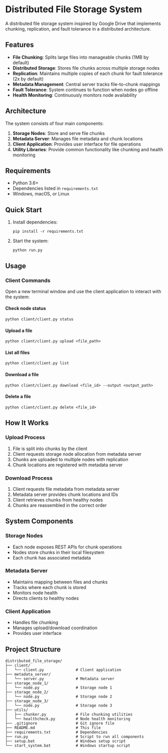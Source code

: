 # Distributed File Storage System

A distributed file storage system inspired by Google Drive that implements chunking, replication, and fault tolerance in a distributed architecture.

## Features

- **File Chunking**: Splits large files into manageable chunks (1MB by default)
- **Distributed Storage**: Stores file chunks across multiple storage nodes
- **Replication**: Maintains multiple copies of each chunk for fault tolerance (2x by default)
- **Metadata Management**: Central server tracks file-to-chunk mappings
- **Fault Tolerance**: System continues to function when nodes go offline
- **Health Monitoring**: Continuously monitors node availability

## Architecture

The system consists of four main components:

1. **Storage Nodes**: Store and serve file chunks
2. **Metadata Server**: Manages file metadata and chunk locations
3. **Client Application**: Provides user interface for file operations
4. **Utility Libraries**: Provide common functionality like chunking and health monitoring

## Requirements

- Python 3.6+
- Dependencies listed in `requirements.txt`
- Windows, macOS, or Linux

## Quick Start


1. Install dependencies:
   ```
   pip install -r requirements.txt
   ```

2. Start the system:
   ```
   python run.py
   ```

## Usage

### Client Commands

Open a new terminal window and use the client application to interact with the system:

#### Check node status
```
python client/client.py status
```

#### Upload a file
```
python client/client.py upload <file_path>
```

#### List all files
```
python client/client.py list
```

#### Download a file
```
python client/client.py download <file_id> --output <output_path>
```

#### Delete a file
```
python client/client.py delete <file_id>
```

## How It Works

### Upload Process
1. File is split into chunks by the client
2. Client requests storage node allocation from metadata server
3. Chunks are uploaded to multiple nodes with replication
4. Chunk locations are registered with metadata server

### Download Process
1. Client requests file metadata from metadata server
2. Metadata server provides chunk locations and IDs
3. Client retrieves chunks from healthy nodes
4. Chunks are reassembled in the correct order

## System Components

### Storage Nodes
- Each node exposes REST APIs for chunk operations
- Nodes store chunks in their local filesystem
- Each chunk has associated metadata

### Metadata Server
- Maintains mapping between files and chunks
- Tracks where each chunk is stored
- Monitors node health
- Directs clients to healthy nodes

### Client Application
- Handles file chunking
- Manages upload/download coordination
- Provides user interface




## Project Structure

```
distributed_file_storage/
├── client/
│   └── client.py              # Client application
├── metadata_server/
│   └── server.py              # Metadata server
├── storage_node_1/
│   └── node.py                # Storage node 1
├── storage_node_2/
│   └── node.py                # Storage node 2
├── storage_node_3/
│   └── node.py                # Storage node 3
├── utils/
│   ├── chunker.py             # File chunking utilities
│   └── healthcheck.py         # Node health monitoring
├── .gitignore                 # Git ignore file
├── README.md                  # This file
├── requirements.txt           # Dependencies
├── run.py                     # Script to run all components
├── setup.bat                  # Windows setup script
└── start_system.bat           # Windows startup script
```

